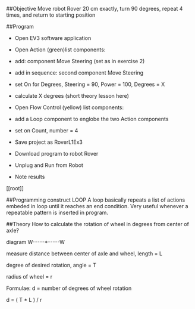##Objective
Move robot Rover 20 cm exactly,
turn 90 degrees, repeat 4 times, and return to starting position

##Program

- Open EV3 software application
- Open Action (green)list components:
- add: component Move Steering (set as in exercise 2)
- add in sequence: second component Move Steering
- set On for Degrees, Steering = 90, Power = 100, Degrees = X
- calculate X degrees (short theory lesson here)
- Open Flow Control (yellow) list components:
- add a Loop component to englobe the two Action components
- set on Count, number = 4

- Save project as RoverL1Ex3
- Download program to robot Rover
- Unplug and Run from Robot
- Note results


[[root]]

##Programming construct LOOP
A loop basically repeats a list of actions embeded in loop until it reaches an end condition.
Very useful whenever a repeatable pattern is inserted in program.


##Theory
How to calculate the rotation of wheel in degrees from center of axle?

diagram  W-----*-----W

measure distance between center of axle and wheel, length = L

degree of desired rotation, angle = T

radius of wheel = r

Formulae: d = number of degrees of wheel rotation

d = ( T * L ) / r 